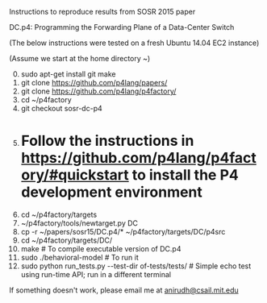 Instructions to reproduce results from SOSR 2015 paper 

DC.p4: Programming the Forwarding Plane of a Data-Center Switch

(The below instructions were tested on a fresh Ubuntu 14.04 EC2 instance)

(Assume we start at the home directory ~)

0. sudo apt-get install git make
1. git clone https://github.com/p4lang/papers/
2. git clone https://github.com/p4lang/p4factory/
3. cd ~/p4factory
4. git checkout sosr-dc-p4
5. # Follow the instructions in https://github.com/p4lang/p4factory/#quickstart  to install the P4 development environment
6. cd ~/p4factory/targets
7. ~/p4factory/tools/newtarget.py DC
8. cp -r ~/papers/sosr15/DC.p4/* ~/p4factory/targets/DC/p4src
9. cd ~/p4factory/targets/DC/
10. make # To compile executable version of DC.p4
11. sudo ./behavioral-model # To run it
12. sudo python run_tests.py --test-dir of-tests/tests/ # Simple echo test using run-time API; run in a different terminal

If something doesn't work, please email me at anirudh@csail.mit.edu
